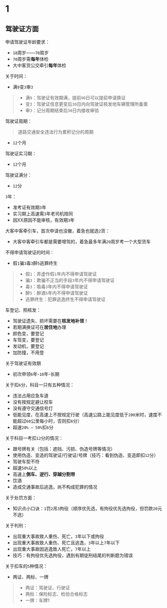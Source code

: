 # 1

## 驾驶证方面

申请驾驶证年龄要求：

- `18`周岁——`70`周岁
- `70`周岁需**每年**体检
- 大中客货公交牵引**每年**体检

关于时间：

- 满`9`变`3`审`3`

> - 满`9`：驾驶证有效期满，提前`90`日可以提前申请换证
> - 变`3`：驾驶证信息更变后`30`日内向驾驶证核发地车辆管理所备案
> - 审`3`：记分周期结束后`30`日内接收审验

驾驶证周期：

> 道路交通安全违法行为累积记分的周期

- `12`个月

驾驶证实习期：

- `12`个月

驾驶证满分：

- `12`分

`3`年：

- 准考证有效期`3`年
- 实习期上高速需`3`年老司机陪同
- 因XX原因不能审核，有效期`3`年

大客中客牵引车，首次申请也没辙，着急也就选`2`货：

- 大客中客牵引车都是需要增驾的，着急最多年满`20`周岁考一个大型货车

不得申请驾驶证的时间：

- 假`1`骗`3`毒`3`醉`5`逃罪终生

> - 假`1`：弄虚作假`1`年内不得申请驾驶证
> - 骗`3`：欺骗不正当的手段`3`年内不得申请驾驶证
> - 毒`3`：吸毒`3`年内不得申请驾驶证
> - 醉`5`：醉酒`5`年内不得申请驾驶证
> - 逃罪终生：犯罪逃逸终生不得申请驾驶证

车登记、照核发：

- 驾驶证遗失、损坏需要在**核发地补领**！
- 若期满换证可在**居住地**办理
- 颜色变，要登记
- 车驾变，要登记
- 发动机，要登记
- 加防撞，不用登

关于驾驶证有效期

- 初次申领`6`年-`10`年-长期

关于扣`6`分，科目一只有五种情况：

- 违法占用应急车道
- 没有按规定避让校车
- 没有遵守交通信号灯
- 低能见度，在高速上不按规定行驶（高速公路上能见度低于`200`米时，速度不能超过`60`公里每小时，否则扣`6`分）
- 超速`20% ~ 50%`扣`6`分

关于科目一考扣`12`分的情况：

- 跟号牌有关（包括：遮挡、污损、伪造号牌等情况）
- 使用伪造、变造的驾驶证/行驶证/号牌（技巧：看到伪造、变造即扣`12`分）
- 驾驶车型不符
- 超速`50%`以上
- 高速上**倒车、逆行、穿越分割带**
- 饮酒
- 造成交通事故后逃逸，尚不构成犯罪的情况

关于处罚方面：

- 知识点小口诀：`1`罚`2`吊`3`拘役（顺序优先选，有拘役优先选拘役，但罚款`20`元不选）

关于判刑：

- 出现重大事故致人重伤、死亡，`3`年以下或拘役
- 出现重大事故致人重伤、死亡且逃逸，`3`年以上`7`年以下
- 出现重大事故因逃逸致人死亡，`7`年以上
- 技巧：有拘役优先选拘役，遇到有期徒刑结尾的判断题为错误

关于扣车的`5`种情况：

- 两证、两标、一牌

> - 两证：驾驶证、行驶证
> - 两标：保险标志、检验合格标志
> - 一牌：车牌1

